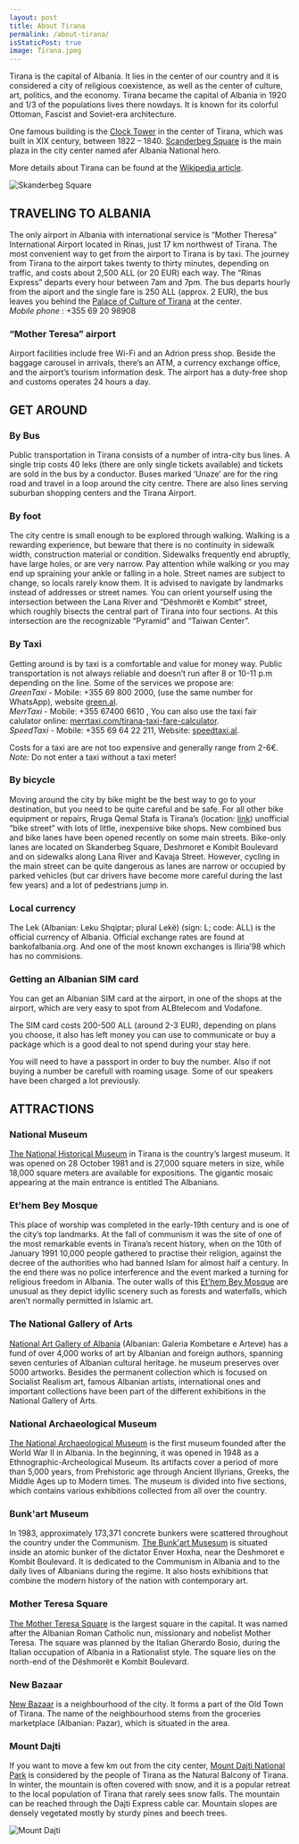 ```yaml
---
layout: post
title: About Tirana
permalink: /about-tirana/
isStaticPost: true
image: Tirana.jpeg
---
```



Tirana is the capital of Albania. It lies in the center of our country and it is considered a city of religious coexistence, as well as the center of culture, art, politics, and the economy. Tirana became the capital of Albania in 1920 and 1/3 of the populations lives there nowdays. It is known for its colorful Ottoman, Fascist and Soviet-era architecture.

One famous building is the [Clock Tower](https://commons.wikimedia.org/wiki/Category:Clock_Tower_of_Tirana)  in the center of Tirana, which was built in XIX century, between 1822 – 1840. [Scanderbeg Square](https://en.wikipedia.org/wiki/Skanderbeg_Square) is the main plaza in the city center named afer Albania National hero.

More details about Tirana can be found at the [Wikipedia article](https://en.wikipedia.org/wiki/Tirana).

![Skanderbeg Square](https://upload.wikimedia.org/wikipedia/commons/e/e6/Smile_Tirana.jpg)

## **TRAVELING TO ALBANIA**

The only airport in Albania with international service is “Mother Theresa” International Airport located in Rinas, just 17 km northwest of Tirana. The most convenient way to get from the airport to Tirana is by taxi. The journey from Tirana to the airport takes twenty to thirty minutes, depending on traffic, and costs about 2,500 ALL (or 20 EUR) each way. The “Rinas Express” departs every hour between 7am and 7pm. The bus departs hourly  from the aiport and the single fare is 250 ALL (approx. 2 EUR), the bus leaves you behind the [Palace of Culture of Tirana](https://www.openstreetmap.org/?mlat=41.32900&mlon=19.82039#map=19/41.32900/19.82039) at the center.  
*Mobile phone* : +355 69 20 98908

### **“Mother Teresa” airport**

Airport facilities include free Wi-Fi and an Adrion press shop. Beside the baggage carousel in arrivals, there’s an ATM, a currency exchange office, and the airport’s tourism information desk. The airport has a duty-free shop and customs operates 24 hours a day.

## **GET AROUND**
### **By Bus**

Public transportation in Tirana consists of a number of intra-city bus lines. A single trip costs 40 leks (there are only single tickets available) and tickets are sold in the bus by a conductor. Buses marked ‘Unaze’ are for the ring road and travel in a loop around the city centre. There are also lines serving suburban shopping centers and the Tirana Airport.

### **By foot**

The city centre is small enough to be explored through walking. Walking is a rewarding experience, but beware that there is no continuity in sidewalk width, construction material or condition. Sidewalks frequently end abruptly, have large holes, or are very narrow. Pay attention while walking or you may end up spraining your ankle or falling in a hole. Street names are subject to change, so locals rarely know them. It is advised to navigate by landmarks instead of addresses or street names. You can orient yourself using the intersection between the Lana River and “Dëshmorët e Kombit” street, which roughly bisects the central part of Tirana into four sections. At this intersection are the recognizable “Pyramid” and “Taiwan Center”.

###   **By Taxi**

Getting around is by taxi is a comfortable and value for money way. Public transportation is not always reliable and doesn’t run after 8 or 10-11 p.m depending on the line. Some of the services we propose are:  
*GreenTaxi* - Mobile: +355 69 800 2000,  (use the same number for WhatsApp), website [green.al](http://green.al).  
*MerrTaxi* - Mobile: +355 67400 6610 , You can also use the taxi fair calulator online: [merrtaxi.com/tirana-taxi-fare-calculator](http://merrtaxi.com/tirana-taxi-fare-calculator).  
*SpeedTaxi* - Mobile: +355 69 64 22 211, Website: [speedtaxi.al](http://speedtaxi.al/).

Costs for a taxi are are not too expensive and generally range from 2-6€.  
*Note:* Do not enter a taxi without a taxi meter!

### **By bicycle**

Moving around the city by bike might be the best way to go to your destination, but you need to be quite careful and be safe. For all other bike equipment or repairs, Rruga Qemal Stafa is Tirana’s (location: [link](https://osm.org/go/xexSwKz1L--?m=)) unofficial “bike street” with lots of little, inexpensive bike shops. New combined bus and bike lanes have been opened recently on some main streets. Bike-only lanes are located on Skanderbeg Square, Deshmoret e Kombit Boulevard and on sidewalks along Lana River and Kavaja Street. However, cycling in the main street can be quite dangerous as lanes are narrow or occupied by parked vehicles (but car drivers have become more careful during the last few years) and a lot of pedestrians jump in.

###  **Local currency**

The Lek (Albanian: Leku Shqiptar; plural Lekë) (sign: L; code: ALL) is the official currency of Albania. Official exchange rates are found at bankofalbania.org. And one of the most known exchanges is Iliria’98 which has no commisions.

### **Getting an Albanian SIM card**

You can get an Albanian SIM card at the airport, in one of the shops at the airport, which are very easy to spot from ALBtelecom and Vodafone.

The SIM card costs 200-500 ALL (around 2-3 EUR), depending on plans you choose, it also has left money you can use to communicate or buy a package which is a good deal to not spend during your stay here.  

You will need to have a passport in order to buy the number. Also if not buying a number be carefull with roaming usage. Some of our speakers have  been charged a lot previously.

## **ATTRACTIONS**
### **National Museum**
[The National Historical Museum](http://www.mhk.gov.al) in Tirana is the country’s largest museum. It was opened on 28 October 1981 and is 27,000 square meters in size, while 18,000 square meters are available for expositions. The gigantic mosaic appearing at the main entrance is entitled The Albanians.
### **Et’hem Bey Mosque**
This place of worship was completed in the early-19th century and is one of the city’s top landmarks. At the fall of communism it was the site of one of the most remarkable events in Tirana’s recent history, when on the 10th of January 1991 10,000 people gathered to practise their religion, against the decree of the authorities who had banned Islam for almost half a century. In the end there was no police interference and the event marked a turning for religious freedom in Albania. The outer walls of this [Et'hem Bey Mosque](https://en.wikipedia.org/wiki/Et%27hem_Bey_Mosque) are unusual  as they depict idyllic scenery such as forests and waterfalls, which aren’t normally permitted in Islamic art.
### **The National Gallery of Arts**
[National Art Gallery of Albania](https://en.wikipedia.org/wiki/National_Museum_of_Fine_Arts_(Albania)) (Albanian: Galeria Kombetare e Arteve) has a fund of over 4,000 works of art by Albanian and foreign authors, spanning seven centuries of Albanian cultural heritage. he museum preserves over 5000 artworks. Besides the permanent collection which is focused on Socialist Realism art, famous Albanian artists, international ones and important collections have been part of the different exhibitions in the National Gallery of Arts.
### **National Archaeological Museum**
[The National Archaeological Museum](https://en.wikipedia.org/wiki/National_Museum_of_Archaeology,_Albania) is the first museum founded after the World War II in Albania. In the beginning, it was opened in 1948 as a Ethnographic-Archeological Museum. Its artifacts cover a period of more than 5,000 years, from Prehistoric age through Ancient Illyrians, Greeks, the Middle Ages up to Modern times. The museum is divided into five sections, which contains various exhibitions collected from all over the country.
### **Bunk'art Museum**
In 1983, approximately 173,371 concrete bunkers were scattered throughout the country under the Communism. [The Bunk'art Musesum](http://bunkart.al/2/home) is situated inside an atomic bunker of the dictator Enver Hoxha, near the Deshmoret e Kombit Boulevard. It is dedicated to the Communism in Albania and to the daily lives of Albanians during the regime. It also hosts exhibitions that combine the modern history of the nation with contemporary art.
### **Mother Teresa Square**
[The Mother Teresa Square](https://en.wikipedia.org/wiki/Mother_Teresa_Square_(Tirana)) is the largest square in the capital. It was named after the Albanian Roman Catholic nun, missionary and nobelist Mother Teresa. The square was planned by the Italian Gherardo Bosio, during the Italian occupation of Albania in a Rationalist style. The square lies on the north-end of the Dëshmorët e Kombit Boulevard.  
### **New Bazaar**
[New Bazaar](https://en.wikipedia.org/wiki/New_Bazaar,_Tirana) is a neighbourhood of the city. It forms a part of the Old Town of Tirana. The name of the neighbourhood stems from the groceries marketplace (Albanian: Pazar), which is situated in the area.
### **Mount Dajti**
If you want to move a few km out from the city center, [Mount Dajti National Park](https://en.wikipedia.org/wiki/Dajti_Mountain) is considered by the people of Tirana as the Natural Balcony of Tirana. In winter, the mountain is often covered with snow, and it is a popular retreat to the local population of Tirana that rarely sees snow falls. The mountain can be reached through the Dajti Express cable car. Mountain slopes are densely vegetated mostly by sturdy pines and beech trees.

![Mount Dajti](https://upload.wikimedia.org/wikipedia/commons/8/86/Tirana_Albania_pano_2004-07-14.jpg)
